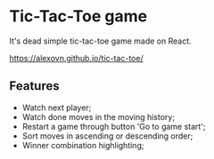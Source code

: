 # Tic-Tac-Toe game

It's dead simple tic-tac-toe game made on React.

https://alexovn.github.io/tic-tac-toe/

## Features

 - Watch next player;
 - Watch done moves in the moving history;
 - Restart a game through button 'Go to game start';
 - Sort moves in ascending or descending order;
 - Winner combination highlighting;